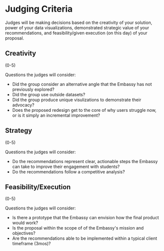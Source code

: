# Judging Criteria


Judges will be making decisions based on the creativity of your solution, power of your data visualizations, demonstrated strategic value of your recommendations, and feasibility/given execution (on this day) of your proposal.


## Creativity

(0-5)

Questions the judges will consider:

- Did the group consider an alternative angle that the Embassy has not previously explored?
- Did the group use outside datasets?
- Did the group produce unique visulizations to demonstrate their advocacy?
- Does the proposed redesign get to the core of why users struggle now, or is it simply an incremental improvement?

## Strategy

(0-5)

Questions the judges will consider:

- Do the recommendations represent clear, actionable steps the Embassy can take to improve their engagement with students?
- Do the recommendations follow a competitive analysis?

## Feasibility/Execution

(0-5)

Questions the judges will consider:

- Is there a prototype that the Embassy can envision how the final product would work?
- Is the proposal within the scope of of the Embassy's mission and objectives?
- Are the recommendations able to be implemented within a typical client timeframe (3mos)?
